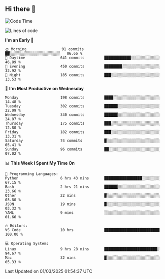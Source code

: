 ## Hi there 👋

<!--
**Wangmerlyn/Wangmerlyn** is a ✨ _special_ ✨ repository because its `README.md` (this file) appears on your GitHub profile.

Here are some ideas to get you started:

- 🔭 I’m currently working on ...
- 🌱 I’m currently learning ...
- 👯 I’m looking to collaborate on ...
- 🤔 I’m looking for help with ...
- 💬 Ask me about ...
- 📫 How to reach me: ...
- 😄 Pronouns: ...
- ⚡ Fun fact: ...
-->
<!--START_SECTION:waka-->
![Code Time](http://img.shields.io/badge/Code%20Time-77%20hrs%2059%20mins-blue)

![Lines of code](https://img.shields.io/badge/From%20Hello%20World%20I%27ve%20Written-8.5%20million%20lines%20of%20code-blue)

**I'm an Early 🐤** 

```text
🌞 Morning                91 commits          ██░░░░░░░░░░░░░░░░░░░░░░░   06.66 % 
🌆 Daytime                641 commits         ████████████░░░░░░░░░░░░░   46.89 % 
🌃 Evening                450 commits         ████████░░░░░░░░░░░░░░░░░   32.92 % 
🌙 Night                  185 commits         ███░░░░░░░░░░░░░░░░░░░░░░   13.53 % 
```
📅 **I'm Most Productive on Wednesday** 

```text
Monday                   198 commits         ████░░░░░░░░░░░░░░░░░░░░░   14.48 % 
Tuesday                  302 commits         ██████░░░░░░░░░░░░░░░░░░░   22.09 % 
Wednesday                340 commits         ██████░░░░░░░░░░░░░░░░░░░   24.87 % 
Thursday                 175 commits         ███░░░░░░░░░░░░░░░░░░░░░░   12.80 % 
Friday                   182 commits         ███░░░░░░░░░░░░░░░░░░░░░░   13.31 % 
Saturday                 74 commits          █░░░░░░░░░░░░░░░░░░░░░░░░   05.41 % 
Sunday                   96 commits          ██░░░░░░░░░░░░░░░░░░░░░░░   07.02 % 
```


📊 **This Week I Spent My Time On** 

```text
💬 Programming Languages: 
Python                   6 hrs 43 mins       █████████████████░░░░░░░░   67.15 % 
Bash                     2 hrs 21 mins       ██████░░░░░░░░░░░░░░░░░░░   23.66 % 
Other                    22 mins             █░░░░░░░░░░░░░░░░░░░░░░░░   03.80 % 
JSON                     19 mins             █░░░░░░░░░░░░░░░░░░░░░░░░   03.32 % 
YAML                     9 mins              ░░░░░░░░░░░░░░░░░░░░░░░░░   01.66 % 

🔥 Editors: 
VS Code                  10 hrs              █████████████████████████   100.00 % 

💻 Operating System: 
Linux                    9 hrs 28 mins       ████████████████████████░   94.67 % 
Mac                      32 mins             █░░░░░░░░░░░░░░░░░░░░░░░░   05.33 % 
```


 Last Updated on 01/03/2025 01:54:37 UTC
<!--END_SECTION:waka-->
